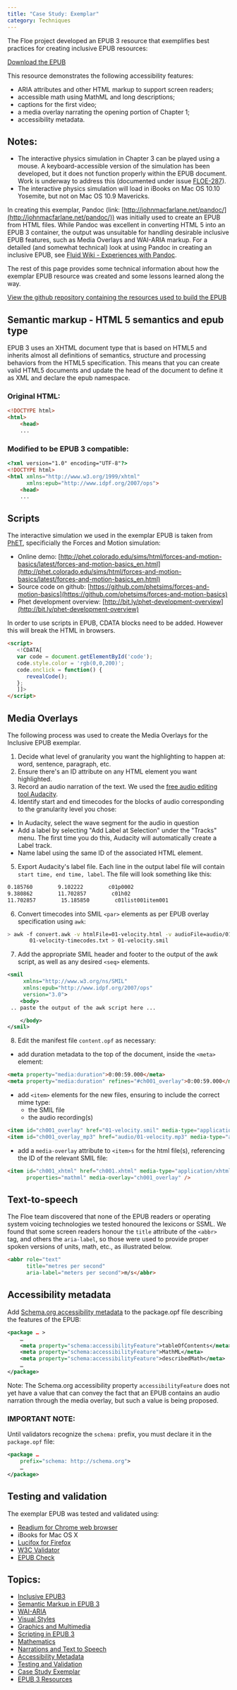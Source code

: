 ```yaml
---
title: "Case Study: Exemplar"
category: Techniques
---
```


The Floe project developed an EPUB 3 resource that exemplifies best practices for creating inclusive EPUB resources:

[Download the EPUB](https://idrc.cachefly.net/floeproject.org/ebooks/InclusiveEPUB-physics.epub)

This resource demonstrates the following accessibility features:

* ARIA attributes and other HTML markup to support screen readers;
* accessible math using MathML and long descriptions;
* captions for the first video;
* a media overlay narrating the opening portion of Chapter 1;
* accessibility metadata.

## Notes:

* The interactive physics simulation in Chapter 3 can be played using a mouse. A keyboard-accessible version of the
  simulation has been developed, but it does not function properly within the EPUB document. Work is underway to address
  this (documented under issue [FLOE-287](http://issues.fluidproject.org/browse/FLOE-287)).
* The interactive physics simulation will load in iBooks on Mac OS 10.10 Yosemite, but not on Mac OS 10.9 Mavericks.

In creating this exemplar, Pandoc (link: [http://johnmacfarlane.net/pandoc/](http://johnmacfarlane.net/pandoc/)) was
initially used to create an EPUB from HTML files. While Pandoc was excellent in converting HTML 5 into an EPUB 3
container, the output was unsuitable for handling desirable inclusive EPUB features, such as Media Overlays and WAI-ARIA
markup. For a detailed (and somewhat technical) look at using Pandoc in creating an inclusive EPUB, see [Fluid Wiki -
Experiences with Pandoc](http://wiki.fluidproject.org/display/fluid/Experiences+with+Pandoc).

The rest of this page provides some technical information about how the exemplar EPUB resource was created and some
lessons learned along the way.

[View the github repository containing the resources used to build the
EPUB](https://github.com/jhung/EPUB/tree/FLOE-240-2)

## Semantic markup - HTML 5 semantics and epub type

EPUB 3 uses an XHTML document type that is based on HTML5 and inherits almost all definitions of semantics, structure
and processing behaviors from the HTML5 specification. This means that you can create valid HTML5 documents and update
the head of the document to define it as XML and declare the epub namespace.

### Original HTML:

```html
<!DOCTYPE html>
<html>
    <head>
    ...
```

### Modified to be EPUB 3 compatible:

```html
<?xml version="1.0" encoding="UTF-8"?>
<!DOCTYPE html>
<html xmlns="http://www.w3.org/1999/xhtml"
      xmlns:epub="http://www.idpf.org/2007/ops">
    <head>
    ...
```

## Scripts

The interactive simulation we used in the exemplar EPUB is taken from [PhET](http://phet.colorado.edu/), specificially
the Forces and Motion simulation:

* Online demo: [http://phet.colorado.edu/sims/html/forces-and-motion-basics/latest/forces-and-motion-basics_en.html](http://phet.colorado.edu/sims/html/forces-and-motion-basics/latest/forces-and-motion-basics_en.html)
* Source code on github: [https://github.com/phetsims/forces-and-motion-basics](https://github.com/phetsims/forces-and-motion-basics)
* Phet development overview: [http://bit.ly/phet-development-overview](http://bit.ly/phet-development-overview)

In order to use scripts in EPUB, CDATA blocks need to be added. However this will break the HTML in browsers.

```html
<script>
   <!CDATA[
   var code = document.getElementById('code');
   code.style.color = 'rgb(0,0,200)';
   code.onclick = function() {
      revealCode();
   };
   ]]>
</script>
```

<!-- markdownlint-disable ol-prefix -->
## Media Overlays

The following process was used to create the Media Overlays for the Inclusive EPUB exemplar.

1. Decide what level of granularity you want the highlighting to happen at: word, sentence, paragraph, etc.
2. Ensure there's an ID attribute on any HTML element you want highlighted.
3. Record an audio narration of the text. We used the [free audio editing tool Audacity](http://audacityteam.org/).
4. Identify start and end timecodes for the blocks of audio corresponding to the granularity level you chose:

* In Audacity, select the wave segment for the audio in question
* Add a label by selecting "Add Label at Selection" under the "Tracks" menu. The first time you do this, Audacity will
  automatically create a Label track.
* Name label using the same ID of the associated HTML element.

5. Export Audacity's label file. Each line in the output label file will contain `start time, end time, label`. The file
   will look something like this:

```bash
0.185760        9.102222        c01p0002
9.380862        11.702857        c01h02
11.702857        15.185850        c01list001item001
```

6. Convert timecodes into SMIL `<par>` elements as per EPUB overlay specification using `awk`:

```bash
> awk -f convert.awk -v htmlFile=01-velocity.html -v audioFile=audio/01-velocity.mp3 \
       01-velocity-timecodes.txt > 01-velocity.smil
```

7. Add the appropriate SMIL header and footer to the output of the awk script, as well as any desired `<seq>` elements.

```xml
<smil
     xmlns="http://www.w3.org/ns/SMIL"
     xmlns:epub="http://www.idpf.org/2007/ops"
     version="3.0">
    <body>
 .. paste the output of the awk script here ...

    </body>
</smil>
```

8. Edit the manifest file `content.opf` as necessary:
<!-- markdownlint-enable ol-prefix -->

* add duration metadata to the top of the document, inside the `<meta>` element:

```html
<meta property="media:duration">0:00:59.000</meta>
<meta property="media:duration" refines="#ch001_overlay">0:00:59.000</meta>
```

* add `<item>` elements for the new files, ensuring to include the correct mime type:
  * the SMIL file
  * the audio recording(s)

```html
<item id="ch001_overlay" href="01-velocity.smil" media-type="application/smil+xml"/>
<item id="ch001_overlay_mp3" href="audio/01-velocity.mp3" media-type="audio/mpeg" />
```

* add a `media-overlay` attribute to `<item>s` for the html file(s), referencing the ID of the relevant SMIL file:

```html
<item id="ch001_xhtml" href="ch001.xhtml" media-type="application/xhtml+xml"
      properties="mathml" media-overlay="ch001_overlay" />
```

## Text-to-speech

The Floe team discovered that none of the EPUB readers or operating system voicing technologies we tested honoured the
lexicons or SSML. We found that some screen readers honour the `title` attribute of the `<abbr>` tag, and others the
`aria-label`, so those were used to provide proper spoken versions of units, math, etc., as illustrated below.

```html
<abbr role="text"
      title="metres per second"
      aria-label="meters per second">m/s</abbr>
```

## Accessibility metadata

Add [Schema.org accessibility metadata](http://www.idpf.org/accessibility/guidelines/content/meta/schema.org.php) to the
package.opf file describing the features of the EPUB:

```xml
<package … >
    …
    <meta property="schema:accessibilityFeature">tableOfContents</meta>
    <meta property="schema:accessibilityFeature">MathML</meta>
    <meta property="schema:accessibilityFeature">describedMath</meta>
    …
</package>
```

Note: The Schema.org accessibility property `accessibilityFeature` does not yet have a value that can convey the fact
that an EPUB contains an audio narration through the media overlay, but such a value is being proposed.

### IMPORTANT NOTE:

Until validators recognize the `schema:` prefix, you must declare it in the `package.opf` file:

```xml
<package …
    prefix="schema: http://schema.org">
    …
</package>
```

## Testing and validation

The exemplar EPUB was tested and validated using:

* [Readium for Chrome web browser](http://readium.org/)
* iBooks for Mac OS X
* [Lucifox for Firefox](https://addons.mozilla.org/en-US/firefox/addon/lucifox/)
* [W3C Validator](http://validator.w3.org)
* [EPUB Check](http://validator.idpf.org/)

## Topics:

* [Inclusive EPUB3](/InclusiveEPUB3.html)
* [Semantic Markup in EPUB 3](/SemanticMarkupInEPUB3.html)
* [WAI-ARIA](/WAI-ARIA.html)
* [Visual Styles](/VisualStyles.html)
* [Graphics and Multimedia](/GraphicsAndMultimedia.html)
* [Scripting in EPUB 3](/ScriptingInEPUB3.html)
* [Mathematics](/Mathematics.html)
* [Narrations and Text to Speech](/NarrationsAndTextToSpeech.html)
* [Accessibility Metadata](/AccessibilityMetadata.html)
* [Testing and Validation](/TestingAndValidation.html)
* [Case Study Exemplar](/CaseStudyExemplar.html)
* [EPUB 3 Resources](/EPUB3Resources.html)
